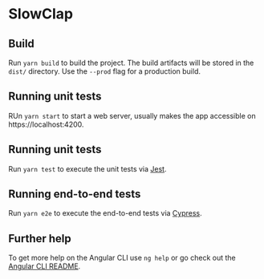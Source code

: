 # SlowClap

## Build

Run `yarn build` to build the project. The build artifacts will be stored in the `dist/` directory. Use the `--prod` flag for a production build.

## Running unit tests

RUn `yarn start` to start a web server, usually makes the app accessible on https://localhost:4200.

## Running unit tests

Run `yarn test` to execute the unit tests via [Jest](https://karma-runner.github.io).

## Running end-to-end tests

Run `yarn e2e` to execute the end-to-end tests via [Cypress](http://www.protractortest.org/).

## Further help

To get more help on the Angular CLI use `ng help` or go check out the [Angular CLI README](https://github.com/angular/angular-cli/blob/master/README.md).
